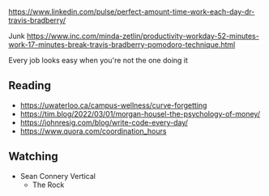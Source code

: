 https://www.linkedin.com/pulse/perfect-amount-time-work-each-day-dr-travis-bradberry/

Junk
https://www.inc.com/minda-zetlin/productivity-workday-52-minutes-work-17-minutes-break-travis-bradberry-pomodoro-technique.html

Every job looks easy when you're not the one doing it

## Reading

- https://uwaterloo.ca/campus-wellness/curve-forgetting
- https://tim.blog/2022/03/01/morgan-housel-the-psychology-of-money/
- https://johnresig.com/blog/write-code-every-day/
- https://www.quora.com/coordination_hours

## Watching

- Sean Connery Vertical
  - The Rock
